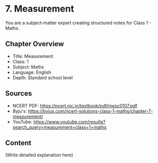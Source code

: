 # 7. Measurement

You are a subject-matter expert creating structured notes for Class 1 - Maths.

## Chapter Overview
- Title: Measurement
- Class: 1
- Subject: Maths
- Language: English
- Depth: Standard school level

## Sources
- NCERT PDF: https://ncert.nic.in/textbook/pdf/mesc0107.pdf
- Byju's: https://byjus.com/ncert-solutions-class-1-maths/chapter-7-measurement/
- YouTube: https://www.youtube.com/results?search_query=measurement+class+1+maths

## Content
(Write detailed explanation here)
